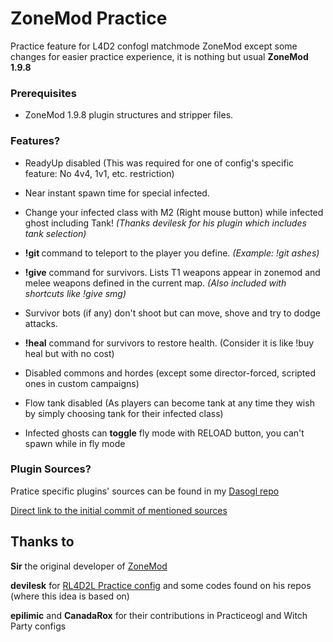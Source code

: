 # ZoneMod Practice
 Practice feature for L4D2 confogl matchmode ZoneMod
 except some changes for easier practice experience, it is nothing but usual **ZoneMod 1.9.8**

### Prerequisites

 * ZoneMod 1.9.8 plugin structures and stripper files. 
 
### Features?

 * ReadyUp disabled (This was required for one of config's specific feature: No 4v4, 1v1, etc. restriction)

 * Near instant spawn time for special infected.

 * Change your infected class with M2 (Right mouse button) while infected ghost including Tank! _(Thanks devilesk for his plugin which includes tank selection)_

 * **!git <name>** command to teleport to the player you define. _(Example: !git ashes)_

 * **!give** command for survivors. Lists T1 weapons appear in zonemod and melee weapons defined in the current map. _(Also included with shortcuts like !give smg)_

 * Survivor bots (if any) don't shoot but can move, shove and try to dodge attacks.

 * **!heal** command for survivors to restore health. (Consider it is like !buy heal but with no cost)

 * Disabled commons and hordes (except some director-forced, scripted ones in custom campaigns)

 * Flow tank disabled (As players can become tank at any time they wish by simply choosing tank for their infected class)

 * Infected ghosts can **toggle** fly mode with RELOAD button, you can't spawn while in fly mode
 
 
### Plugin Sources?
 Pratice specific plugins' sources can be found in my [Dasogl repo](https://github.com/AshesBeneath/Dasogl)
 
 [Direct link to the initial commit of mentioned sources](https://github.com/AshesBeneath/Dasogl/commit/6d45dcfb3cbd5c3c896e3091dc00abfc65e93201)
 
## Thanks to

 **Sir** the original developer of [ZoneMod](https://github.com/SirPlease/ZoneMod)

 **devilesk** for [RL4D2L Practice config](https://github.com/devilesk/ZoneMod/tree/master/cfg/cfgogl/practice) and some codes found on his repos (where this idea is based on)

 **epilimic** and **CanadaRox** for their contributions in Practiceogl and Witch Party configs
